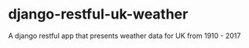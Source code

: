 # django-restful-uk-weather
A django restful app that presents weather data for UK from 1910 - 2017
